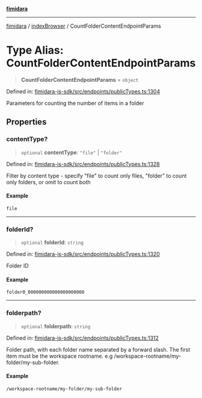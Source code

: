 [**fimidara**](../../README.md)

***

[fimidara](../../modules.md) / [indexBrowser](../README.md) / CountFolderContentEndpointParams

# Type Alias: CountFolderContentEndpointParams

> **CountFolderContentEndpointParams** = `object`

Defined in: [fimidara-js-sdk/src/endpoints/publicTypes.ts:1304](https://github.com/softkave/fimidara/blob/feac071900ab8644442d355e5cb5db9df2f34600/fimidara-js-sdk/src/endpoints/publicTypes.ts#L1304)

Parameters for counting the number of items in a folder

## Properties

### contentType?

> `optional` **contentType**: `"file"` \| `"folder"`

Defined in: [fimidara-js-sdk/src/endpoints/publicTypes.ts:1328](https://github.com/softkave/fimidara/blob/feac071900ab8644442d355e5cb5db9df2f34600/fimidara-js-sdk/src/endpoints/publicTypes.ts#L1328)

Filter by content type - specify "file" to count only files, "folder" to count only folders, or omit to count both

#### Example

```
file
```

***

### folderId?

> `optional` **folderId**: `string`

Defined in: [fimidara-js-sdk/src/endpoints/publicTypes.ts:1320](https://github.com/softkave/fimidara/blob/feac071900ab8644442d355e5cb5db9df2f34600/fimidara-js-sdk/src/endpoints/publicTypes.ts#L1320)

Folder ID

#### Example

```
folder0_000000000000000000000
```

***

### folderpath?

> `optional` **folderpath**: `string`

Defined in: [fimidara-js-sdk/src/endpoints/publicTypes.ts:1312](https://github.com/softkave/fimidara/blob/feac071900ab8644442d355e5cb5db9df2f34600/fimidara-js-sdk/src/endpoints/publicTypes.ts#L1312)

Folder path, with each folder name separated by a forward slash. The first item must be the workspace rootname. e.g /workspace-rootname/my-folder/my-sub-folder.

#### Example

```
/workspace-rootname/my-folder/my-sub-folder
```
